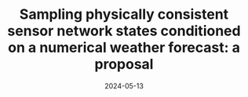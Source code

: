 ---
title: "Sampling physically consistent sensor network states conditioned on a numerical weather forecast: a proposal"
date: 2024-05-13
authors: David Landry, Anastase Charantonis, Claire Monteleoni
venue: Poster, ESA-EWCMF Machine Learning for Earth System Observation and Prediction Workshop 
pdf: esa-ecmwf2024.pdf
type: Poster
---